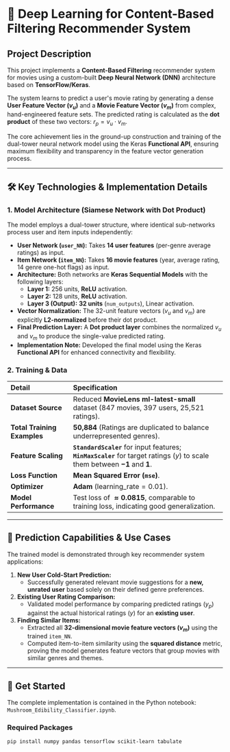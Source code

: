 # 🍿 Deep Learning for Content-Based Filtering Recommender System

## Project Description

This project implements a **Content-Based Filtering** recommender system for movies using a custom-built **Deep Neural Network (DNN)** architecture based on **TensorFlow/Keras**.

The system learns to predict a user's movie rating by generating a dense **User Feature Vector ($v_u$)** and a **Movie Feature Vector ($v_m$)** from complex, hand-engineered feature sets. The predicted rating is calculated as the **dot product** of these two vectors: $r_{p} = v_u \cdot v_m$.

The core achievement lies in the ground-up construction and training of the dual-tower neural network model using the Keras **Functional API**, ensuring maximum flexibility and transparency in the feature vector generation process.

---

## 🛠️ Key Technologies & Implementation Details

### **1. Model Architecture (Siamese Network with Dot Product)**

The model employs a dual-tower structure, where identical sub-networks process user and item inputs independently:

* **User Network (`user_NN`):** Takes **14 user features** (per-genre average ratings) as input.
* **Item Network (`item_NN`):** Takes **16 movie features** (year, average rating, 14 genre one-hot flags) as input.
* **Architecture:** Both networks are **Keras Sequential Models** with the following layers:
    * **Layer 1:** 256 units, **ReLU** activation.
    * **Layer 2:** 128 units, **ReLU** activation.
    * **Layer 3 (Output):** **32 units** (`num_outputs`), Linear activation.
* **Vector Normalization:** The 32-unit feature vectors ($v_u$ and $v_m$) are explicitly **L2-normalized** before their dot product.
* **Final Prediction Layer:** A **Dot product layer** combines the normalized $v_u$ and $v_m$ to produce the single-value predicted rating.
* **Implementation Note:** Developed the final model using the Keras **Functional API** for enhanced connectivity and flexibility.

### **2. Training & Data**

| Detail | Specification |
| :--- | :--- |
| **Dataset Source** | Reduced **MovieLens ml-latest-small** dataset (847 movies, 397 users, 25,521 ratings). |
| **Total Training Examples** | **50,884** (Ratings are duplicated to balance underrepresented genres). |
| **Feature Scaling** | **`StandardScaler`** for input features; **`MinMaxScaler`** for target ratings ($y$) to scale them between $\mathbf{-1}$ and $\mathbf{1}$. |
| **Loss Function** | **Mean Squared Error (`mse`)**. |
| **Optimizer** | **Adam** ($\text{learning\_rate}=0.01$). |
| **Model Performance** | Test loss of **$\approx 0.0815$**, comparable to training loss, indicating good generalization. |

---

## 🎯 Prediction Capabilities & Use Cases

The trained model is demonstrated through key recommender system applications:

1.  **New User Cold-Start Prediction:**
    * Successfully generated relevant movie suggestions for a **new, unrated user** based solely on their defined genre preferences.
2.  **Existing User Rating Comparison:**
    * Validated model performance by comparing predicted ratings ($y_p$) against the actual historical ratings ($y$) for an **existing user**.
3.  **Finding Similar Items:**
    * Extracted all **32-dimensional movie feature vectors ($v_m$)** using the trained `item_NN`.
    * Computed item-to-item similarity using the **squared distance** metric, proving the model generates feature vectors that group movies with similar genres and themes.

---

## 🚀 Get Started

The complete implementation is contained in the Python notebook: `Mushroom_Edibility_Classifier.ipynb`.

### Required Packages

```bash
pip install numpy pandas tensorflow scikit-learn tabulate
